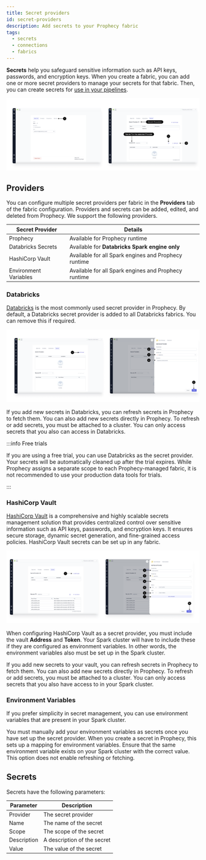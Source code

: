```yaml
---
title: Secret providers
id: secret-providers
description: Add secrets to your Prophecy fabric
tags:
  - secrets
  - connections
  - fabrics
---
```


**Secrets** help you safeguard sensitive information such as API keys, passwords, and encryption keys. When you create a fabric, you can add one or more secret providers to manage your secrets for that fabric. Then, you can create secrets for [use in your pipelines](./using-secrets.md).

![secret_screen](img/Secret_provider_Screen.png)

## Providers

You can configure multiple secret providers per fabric in the **Providers** tab of the fabric configuration. Providers and secrets can be added, edited, and deleted from Prophecy. We support the following providers.

| Secret Provider       | Details                                              |
| --------------------- | ---------------------------------------------------- |
| Prophecy              | Available for Prophecy runtime                       |
| Databricks Secrets    | Available for **Databricks Spark engine only**       |
| HashiCorp Vault       | Available for all Spark engines and Prophecy runtime |
| Environment Variables | Available for all Spark engines and Prophecy runtime |

### Databricks

[Databricks](https://docs.databricks.com/en/security/secrets/index.html) is the most commonly used secret provider in Prophecy. By default, a Databricks secret provider is added to all Databricks fabrics. You can remove this if required.

![Add_Databricks_secret_provider](img/Add_databricks_provider.png)

If you add new secrets in Databricks, you can refresh secrets in Prophecy to fetch them. You can also add new secrets directly in Prophecy. To refresh or add secrets, you must be attached to a cluster. You can only access secrets that you also can access in Databricks.

:::info Free trials

If you are using a free trial, you can use Databricks as the secret provider. Your secrets will be automatically cleaned up after the trial expires. While Prophecy assigns a separate scope to each Prophecy-managed fabric, it is not recommended to use your production data tools for trials.

:::

### HashiCorp Vault

[HashiCorp Vault](https://developer.hashicorp.com/vault/docs/what-is-vault) is a comprehensive and highly scalable secrets management solution that provides centralized control over sensitive information such as API keys, passwords, and encryption keys. It ensures secure storage, dynamic secret generation, and fine-grained access policies. HashiCorp Vault secrets can be set up in any fabric.

![Add_Hashicorp_Vault_provider](img/Add_hashicorp_provider.png)

When configuring HashiCorp Vault as a secret provider, you must include the vault **Address** and **Token**. Your Spark cluster will have to include these if they are configured as environment variables. In other words, the environment variables also must be set up in the Spark cluster.

If you add new secrets to your vault, you can refresh secrets in Prophecy to fetch them. You can also add new secrets directly in Prophecy. To refresh or add secrets, you must be attached to a cluster. You can only access secrets that you also have access to in your Spark cluster.

### Environment Variables

If you prefer simplicity in secret management, you can use environment variables that are present in your Spark cluster.

You must manually add your environment variables as secrets once you have set up the secret provider. When you create a secret in Prophecy, this sets up a mapping for environment variables. Ensure that the same environment variable exists on your Spark cluster with the correct value. This option does not enable refreshing or fetching.

## Secrets

Secrets have the following parameters:

| Parameter   | Description                 |
| ----------- | --------------------------- |
| Provider    | The secret provider         |
| Name        | The name of the secret      |
| Scope       | The scope of the secret     |
| Description | A description of the secret |
| Value       | The value of the secret     |

